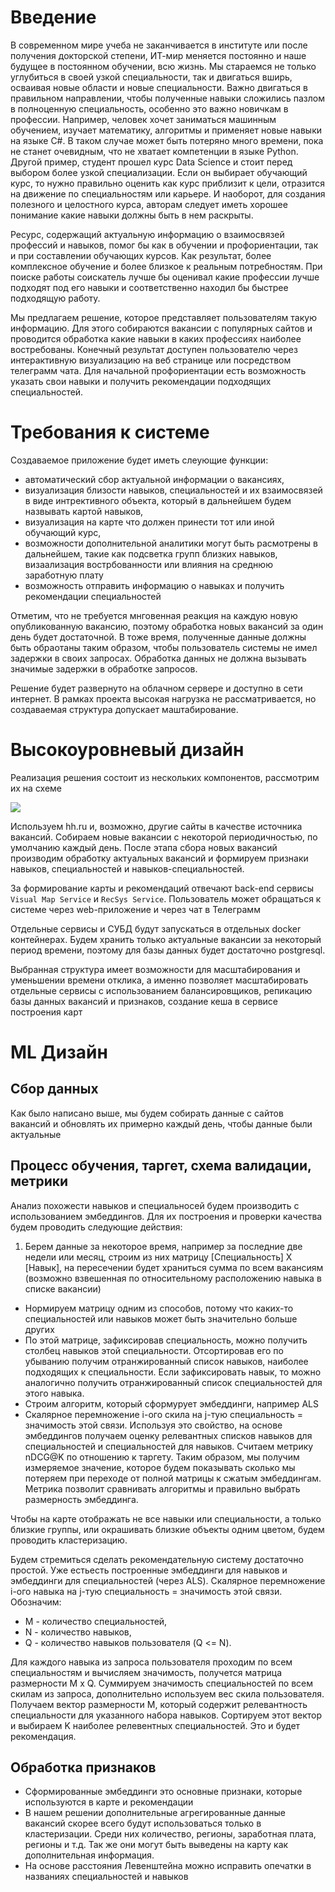 
# Введение

В современном мире учеба не заканчивается в институте или после получения докторской степени, ИТ-мир меняется постоянно и наше будущее в постоянном обучении, всю жизнь. Мы стараемся не только углубиться в своей узкой специальности, так и двигаться вширь, осваивая новые области и новые специальности. Важно двигаться в правильном направлении, чтобы полученные навыки сложились пазлом в полноценную специальность, особенно это важно новичкам в профессии. Например, человек хочет заниматься машинным обучением, изучает математику, алгоритмы и применяет новые навыки на языке C#. В таком случае может быть потеряно много времени, пока не станет очевидным, что не хватает компетенции в языке Python. Другой пример, студент прошел курс Data Science и стоит перед выбором более узкой специализации. Если он выбирает обучающий курс, то нужно правильно оценить как курс приблизит к цели, отразится на движение по специальностям или карьере. И наоборот, для создания полезного и целостного курса, авторам следует иметь хорошее понимание какие навыки должны быть в нем раскрыты. 

Ресурс, содержащий актуальную информацию о взаимосвязей профессий и навыков, помог бы как в обучении и профориентации, так и при составлении обучающих курсов. Как результат, более комплексное обучение и более близкое к реальным потребностям. При поиске работы соискатель лучше бы оценивал какие профессии лучше подходят под его навыки и соответственно находил бы быстрее подходящую работу.

Мы предлагаем решение, которое представляет пользователям такую информацию. Для этого собираются вакансии с популярных сайтов и проводится обработка какие навыки в каких профессиях наиболее востребованы. Конечный результат доступен пользователю через интерактивную визуализацию на веб странице или посредством телеграмм чата. Для начальной профориентации есть возможность указать свои навыки и получить рекомендации подходящих специальностей.

# Требования к системе

Создаваемое приложение будет иметь слеующие функции:
- автоматический сбор актуальной информации о вакансиях,
- визуализация близости навыков, специальностей и их взаимосвязей в виде интрективного объекта, который в дальнейшем будем назвывать картой навыков,
- визуализация на карте что должен принести тот или иной обучающий курс,
- возможности дополнительной аналитики могут быть расмотрены в дальнейшем, такие как подсветка групп близких навыков, визаализация вострбованности или влияния на среднюю заработную плату
- возможность отправить информацию о навыках и получить рекомендации специальностей

Отметим, что не требуется мнговенная реакция на каждую новую опубликованную вакансию, поэтому обработка новых вакансий за один день будет достаточной. В тоже время, полученные данные должны быть обраотаны таким образом, чтобы пользователь системы не имел задержки в своих запросах. Обработка данных не должна вызывать значимые задержки в обработке запросов.

Решение будет развернуто на облачном сервере и доступно в сети интернет. В рамках проекта высокая нагрузка не рассматривается, но создаваемая структура допускает маштабирование.


# Высокоуровневый дизайн

Реализация решения состоит из нескольких компонентов, рассмотрим их на схеме

![](https://github.com/uberkinder/DS-landscape/raw/main/design/img/HLD_schema.png)

Используем hh.ru и, возможно, другие сайты в качестве источника вакансий. Собираем новые вакансии с некоторой периодичностью, по умолчанию каждый день. После этапа сбора новых вакансий производим обработку актуальных вакансий и формируем признаки навыков, специальностей и навыков-специальностей. 

За формирование карты и рекомендаций отвечают back-end сервисы `Visual Map Service` и `RecSys Service`. Пользователь может обращаться к системе через web-приложение и через чат в Телеграмм

Отдельные сервисы и СУБД будут запускаться в отдельных docker контейнерах. Будем хранить только актуальные вакансии за некоторый период времени, поэтому для базы данных будет достаточно postgresql.

Выбранная структура имеет возможности для масштабирования и уменьшении времени отклика, а именно позволяет масштабировать отдельные сервисы с использованием балансировщиков, репикацию базы данных вакансий и признаков, создание кеша в сервисе построения карт



# ML Дизайн


## Сбор данных
Как было написано выше, мы будем собирать данные с сайтов вакансий и обновлять их примерно каждый день, чтобы данные были актуальные

## Процесс обучения, таргет, схема валидации, метрики

Анализ похожести навыков и специальносей будем производить с использованием эмбеддингов. Для их построения и проверки качества будем проводить следующие действия:

1. Берем данные за некоторое время, например за последние две недели или месяц, строим из них матрицу [Специальность] X [Навык], на пересечении будет храниться сумма по всем вакансиям (возможно взвешенная по относительному расположению навыка в списке вакансии)
- Нормируем матрицу одним из способов, потому что каких-то специальностей или навыков может быть значительно больше других
- По этой матрице, зафиксировав специальность, можно получить столбец навыков этой специальности. Отсортировав его по убыванию получим отранжированный список навыков, наиболее подходящих к специальности. Если зафиксировать навык, то можно аналогично получить отранжированный список специальностей для этого навыка.
- Строим алгоритм, который сформурует эмбеддинги, например ALS
- Скалярное перемножение i-ого скила на j-тую специальность = значимость этой связи.  Используя это свойство, на основе эмбеддингов получаем оценку релевантных списков навыков для специальностей и специальностей для навыков. Считаем метрику nDCG@K по отношению к таргету. Таким образом, мы получим измеряемое значение, которое будем показывать сколько мы потеряем при переходе от полной матрицы к сжатым эмбеддингам. Метрика позволит сравнивать алгоритмы и правильно выбрать размерность эмбеддинга.

Чтобы на карте отображать не все навыки или специальности, а только близкие группы, или окрашивать близкие объекты одним цветом, будем проводить кластеризацию.

Будем стремиться сделать рекомендательную систему достаточно простой. Уже естьесть построенные эмбеддинги для навыков и эмбеддинги для специальностей (через ALS). Скалярное перемножение i-ого навыка на j-тую специальность = значимость этой связи. Обозначим:

- М - количество специальностей, 
- N - количество навыков,
- Q - количество навыков пользователя (Q <= N).

Для каждого навыка из запроса пользователя проходим по всем специальностям и вычисляем значимость, получется матрица размерности M x Q. Суммируем значимость специальностей по всем скилам из запроса, дополнительно используем вес скила пользователя. Получаем вектор размерности M, который содержит релевантность специальности для указанного набора навыков. Сортируем этот вектор и выбираем K наиболее релевентных специальностей. Это и будет рекомендация.

## Обработка признаков

- Сформированные эмбеддинги это основные признаки, которые используются в карте и рекомендации
- В нашем решении дополнительные агрегированные данные вакансий скорее всего будут использоваться только в кластеризации. Среди них количество, регионы, заработная плата, регионы и т.д. Так же они могут быть выведены на карту как дополнительная информация. 
- На основе расстояния Левенштейна можно исправить опечатки в названиях специальностей и навыков




